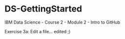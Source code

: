 # DS-GettingStarted
IBM Data Science - Course 2 - Module 2 - Intro to GitHub

Exercise 3a: Edit a file... edited ;)

